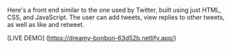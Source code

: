 Here's a front end similar to the one used by Twitter, built using just HTML, CSS, and JavaScript. 
The user can add tweets, view replies to other tweets, as well as like and retweet. 

[LIVE DEMO] (https://dreamy-bonbon-63d52b.netlify.app/)
